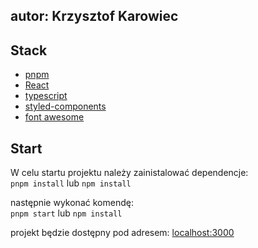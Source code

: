 ## autor: Krzysztof Karowiec
## Stack
- [pnpm](https://pnpm.io/)
- [React](https://react.dev/)
- [typescript](https://www.typescriptlang.org/)
- [styled-components](https://styled-components.com/)
- [font awesome](https://fontawesome.com/)

## Start

W celu startu projektu należy zainistalować dependencje:<br/>
```pnpm install``` lub ```npm install```

następnie wykonać komendę:<br/>
```pnpm start``` lub ```npm install```

projekt będzie dostępny pod adresem:
[localhost:3000](http://localhost:3000/)
